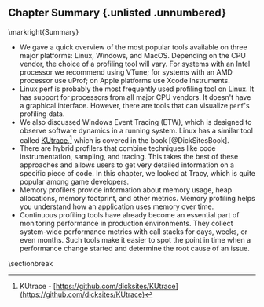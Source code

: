 ## Chapter Summary {.unlisted .unnumbered}

\markright{Summary}

* We gave a quick overview of the most popular tools available on three major platforms: Linux, Windows, and MacOS. Depending on the CPU vendor, the choice of a profiling tool will vary. For systems with an Intel processor we recommend using VTune; for systems with an AMD processor use uProf; on Apple platforms use Xcode Instruments. 
* Linux perf is probably the most frequently used profiling tool on Linux. It has support for processors from all major CPU vendors. It doesn't have a graphical interface. However, there are tools that can visualize `perf`'s profiling data.
* We also discussed Windows Event Tracing (ETW), which is designed to observe software dynamics in a running system. Linux has a similar tool called [KUtrace](https://github.com/dicksites/KUtrace),[^1] which is covered in the book [@DickSitesBook].
* There are hybrid profilers that combine techniques like code instrumentation, sampling, and tracing. This takes the best of these approaches and allows users to get very detailed information on a specific piece of code. In this chapter, we looked at Tracy, which is quite popular among game developers.
* Memory profilers provide information about memory usage, heap allocations, memory footprint, and other metrics. Memory profiling helps you understand how an application uses memory over time.
* Continuous profiling tools have already become an essential part of monitoring performance in production environments. They collect system-wide performance metrics with call stacks for days, weeks, or even months. Such tools make it easier to spot the point in time when a performance change started and determine the root cause of an issue.

[^1]: KUtrace - [https://github.com/dicksites/KUtrace](https://github.com/dicksites/KUtrace)

\sectionbreak

